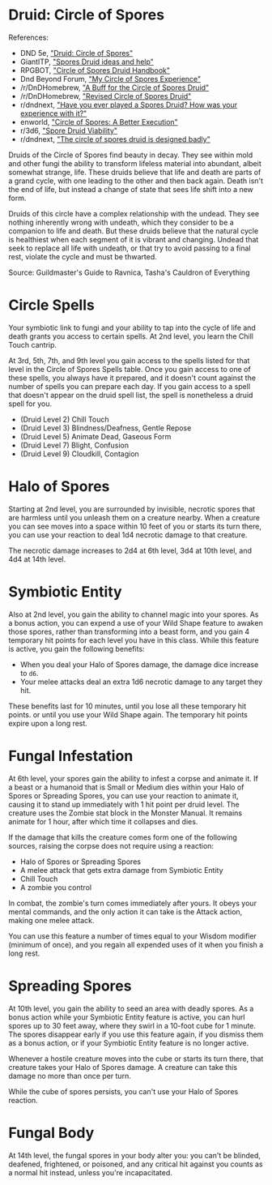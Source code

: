# Druid:  Circle of Spores

References:

* DND 5e, ["Druid: Circle of Spores"](http://dnd5e.wikidot.com/druid:spores)
* GiantITP, ["Spores Druid ideas and help"](https://forums.giantitp.com/showthread.php?653439-Spores-Druid-ideas-and-help)
* RPGBOT, ["Circle of Spores Druid Handbook"](https://rpgbot.net/dnd5/characters/classes/druid/subclasses/circle-of-spores/)
* Dnd Beyond Forum, ["My Circle of Spores Experience"](https://www.dndbeyond.com/forums/class-forums/druid/43497-my-circle-of-spores-experience)
* /r/DnDHomebrew, ["A Buff for the Circle of Spores Druid"](https://old.reddit.com/r/DnDHomebrew/comments/ke1frt/a_buff_for_the_circle_of_spores_druid/)
* /r/DnDHomebrew, ["Revised Circle of Spores Druid"](https://old.reddit.com/r/DnDHomebrew/comments/s05jtv/revised_circle_of_spores_druid/)
* r/dndnext, ["Have you ever played a Spores Druid?  How was your experience with it?"](https://old.reddit.com/r/dndnext/comments/12ikbgc/have_you_ever_played_a_spores_druid_how_was_your/)
* enworld, ["Circle of Spores:  A Better Execution"](https://www.enworld.org/threads/circle-of-spores-a-better-execution.691643/)
* r/3d6, ["Spore Druid Viability"](https://old.reddit.com/r/3d6/comments/wh7abe/spore_druid_viability/ij46637/)
* r/dndnext, ["The circle of spores druid is designed badly"](https://old.reddit.com/r/dndnext/comments/13tku1z/the_circle_of_spores_druid_is_designed_badly/)

Druids of the Circle of Spores find beauty in decay. They see within mold and other fungi the ability to transform lifeless material into abundant, albeit somewhat strange, life. These druids believe that life and death are parts of a grand cycle, with one leading to the other and then back again. Death isn't the end of life, but instead a change of state that sees life shift into a new form.

Druids of this circle have a complex relationship with the undead. They see nothing inherently wrong with undeath, which they consider to be a companion to life and death. But these druids believe that the natural cycle is healthiest when each segment of it is vibrant and changing. Undead that seek to replace all life with undeath, or that try to avoid passing to a final rest, violate the cycle and must be thwarted.

Source: Guildmaster's Guide to Ravnica, Tasha's Cauldron of Everything

# Circle Spells

Your symbiotic link to fungi and your ability to tap into the cycle of life and death grants you access to certain spells. At 2nd level, you learn the Chill Touch cantrip.

At 3rd, 5th, 7th, and 9th level you gain access to the spells listed for that level in the Circle of Spores Spells table. Once you gain access to one of these spells, you always have it prepared, and it doesn't count against the number of spells you can prepare each day. If you gain access to a spell that doesn't appear on the druid spell list, the spell is nonetheless a druid spell for you.

* (Druid Level 2) Chill Touch
* (Druid Level 3) Blindness/Deafness, Gentle Repose
* (Druid Level 5) Animate Dead, Gaseous Form
* (Druid Level 7) Blight, Confusion
* (Druid Level 9) Cloudkill, Contagion

# Halo of Spores

Starting at 2nd level, you are surrounded by invisible, necrotic spores that are harmless until you unleash them on a creature nearby. When a creature you can see moves into a space within 10 feet of you or starts its turn there, you can use your reaction to deal 1d4 necrotic damage to that creature. 

The necrotic damage increases to 2d4 at 6th level, 3d4 at 10th level, and 4d4 at 14th level.

# Symbiotic Entity

Also at 2nd level, you gain the ability to channel magic into your spores. As a bonus action, you can expend a use of your Wild Shape feature to awaken those spores, rather than transforming into a beast form, and you gain 4 temporary hit points for each level you have in this class. While this feature is active, you gain the following benefits:

* When you deal your Halo of Spores damage, the damage dice increase to `d6`.
* Your melee attacks deal an extra 1d6 necrotic damage to any target they hit.

These benefits last for 10 minutes, until you lose all these temporary hit points. or until you use your Wild Shape again.  The temporary hit points expire upon a long rest.

# Fungal Infestation

At 6th level, your spores gain the ability to infest a corpse and animate it. If a beast or a humanoid that is Small or Medium dies within your Halo of Spores or Spreading Spores, you can use your reaction to animate it, causing it to stand up immediately with 1 hit point per druid level. The creature uses the Zombie stat block in the Monster Manual. It remains animate for 1 hour, after which time it collapses and dies.

If the damage that kills the creature comes form one of the following sources, raising the corpse does not require using a reaction:

* Halo of Spores or Spreading Spores
* A melee attack that gets extra damage from Symbiotic Entity
* Chill Touch
* A zombie you control

In combat, the zombie's turn comes immediately after yours. It obeys your mental commands, and the only action it can take is the Attack action, making one melee attack.

You can use this feature a number of times equal to your Wisdom modifier (minimum of once), and you regain all expended uses of it when you finish a long rest.

# Spreading Spores

At 10th level, you gain the ability to seed an area with deadly spores. As a bonus action while your Symbiotic Entity feature is active, you can hurl spores up to 30 feet away, where they swirl in a 10-foot cube for 1 minute. The spores disappear early if you use this feature again, if you dismiss them as a bonus action, or if your Symbiotic Entity feature is no longer active.

Whenever a hostile creature moves into the cube or starts its turn there, that creature takes your Halo of Spores damage. A creature can take this damage no more than once per turn.

While the cube of spores persists, you can't use your Halo of Spores reaction.

# Fungal Body

At 14th level, the fungal spores in your body alter you: you can't be blinded, deafened, frightened, or poisoned, and any critical hit against you counts as a normal hit instead, unless you're incapacitated.